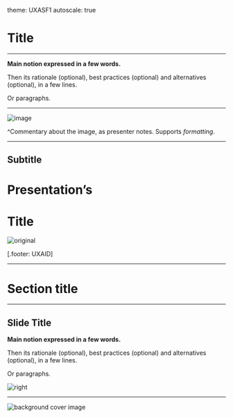 theme: UXASF1
autoscale: true

<!-- Simple presentation start -->

# Title

---

**Main notion expressed in a few words.**

Then its rationale (optional), best practices (optional) and alternatives (optional), in a few lines.

Or paragraphs.

---

![image](assets/image.svg)

^Commentary about the image, as presenter notes. Supports *formatting*.

---

<!-- Simple presentation end -->
<!-- Complex presentation start-->

## Subtitle
# **Presentation’s**
# **Title**

![original](assets/cover.svg)

[.footer: UXAID]

---

# Section title

---

## Slide Title

**Main notion expressed in a few words.**

Then its rationale (optional), best practices (optional) and alternatives (optional), in a few lines.

Or paragraphs.

![right](assets/image-on-the-right.svg)

---

![background cover image](assets/back-cover.svg)

<!-- Complex presentation end -->
